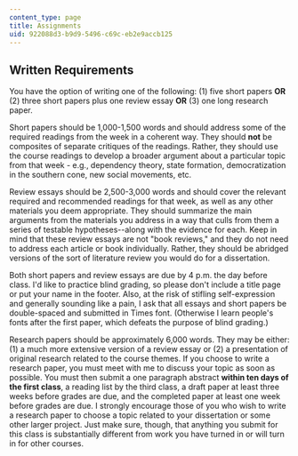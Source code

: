 ```yaml
---
content_type: page
title: Assignments
uid: 922088d3-b9d9-5496-c69c-eb2e9accb125
---
```


Written Requirements
--------------------

You have the option of writing one of the following: (1) five short papers **OR** (2) three short papers plus one review essay **OR** (3) one long research paper.

Short papers should be 1,000-1,500 words and should address some of the required readings from the week in a coherent way. They should **not** be composites of separate critiques of the readings. Rather, they should use the course readings to develop a broader argument about a particular topic from that week - e.g., dependency theory, state formation, democratization in the southern cone, new social movements, etc.

Review essays should be 2,500-3,000 words and should cover the relevant required and recommended readings for that week, as well as any other materials you deem appropriate. They should summarize the main arguments from the materials you address in a way that culls from them a series of testable hypotheses--along with the evidence for each. Keep in mind that these review essays are not "book reviews," and they do not need to address each article or book individually. Rather, they should be abridged versions of the sort of literature review you would do for a dissertation.

Both short papers and review essays are due by 4 p.m. the day before class. I'd like to practice blind grading, so please don't include a title page or put your name in the footer. Also, at the risk of stifling self-expression and generally sounding like a pain, I ask that all essays and short papers be double-spaced and submitted in Times font. (Otherwise I learn people's fonts after the first paper, which defeats the purpose of blind grading.)

Research papers should be approximately 6,000 words. They may be either: (1) a much more extensive version of a review essay or (2) a presentation of original research related to the course themes. If you choose to write a research paper, you must meet with me to discuss your topic as soon as possible. You must then submit a one paragraph abstract **within ten days of the first class**, a reading list by the third class, a draft paper at least three weeks before grades are due, and the completed paper at least one week before grades are due. I strongly encourage those of you who wish to write a research paper to choose a topic related to your dissertation or some other larger project. Just make sure, though, that anything you submit for this class is substantially different from work you have turned in or will turn in for other courses.